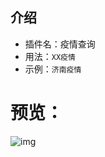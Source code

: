 ## 介绍

* 插件名：疫情查询
* 用法：`XX疫情`
* 示例：`济南疫情`

# 预览：

![img](https://github.com/yqchilde/wxbot/blob/hook/plugins/covid19/preview.jpg)
